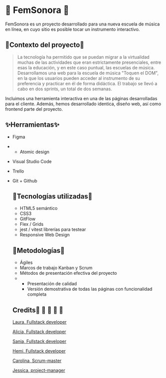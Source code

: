 # 👾 FemSonora 👾
FemSonora es un proyecto desarrollado para una nueva escuela de música en línea, en cuyo sitio es posible tocar un instrumento interactivo.

## 💫Contexto del proyecto💫

> La tecnología ha permitido que se puedan migrar a la virtualidad muchas de las actividades que eran estrictamente presenciales, entre esas la educación, y en este caso puntual, las escuelas de música. 
> Desarrollamos una web para la escuela de música "Toquen el DOM", en la que los usuarios pueden acceder al instrumento de su preferencia y practicar en él de forma didáctica.
 El trabajo se llevó a cabo en dos sprints, un total de dos semanas.

Incluimos una herramienta interactiva en una de las páginas desarrolladas para el cliente. Además, hemos desarrollado identiсa, diseño web, así como frontend parte del proyecto.
## ✨Herramientas✨

- Figma
- - Atomic design
- Visual Studio Code
- Trello
- Git + Github

  ## 🔮Tecnologías utilizadas🔮
  - HTML5 semántico
  - CSS3
  - GitFlow
  - Flex / Grids
  -  jest / vitest librerías para testear
  -  Responsive Web Design
 
    ## 🎿Metodologías🎿
  - Ágiles
  - Marcos de trabajo Kanban y Scrum
  - Métodos de presentación efectiva del proyecto
  -  - Presentación de calidad
     - Versión demostrativa de todas las páginas con funcionalidad completa
   
    ## Credits🍂 🌿 🍄 🌱 🌼
  [Laura, Fullstack developer](https://github.com/ImLauraGS)
  
  [Alicia, Fullstack developer](https://github.com/AliciaoE)
  
  [Sania, Fullstack developer](https://github.com/kametazin)
  
  [Hemi, Fullstack developer]()
  
  [Carolina, Scrum-master](https://github.com/Thazet)
  
  [Jessica, project-manager](https://github.com/Jasz-17)
